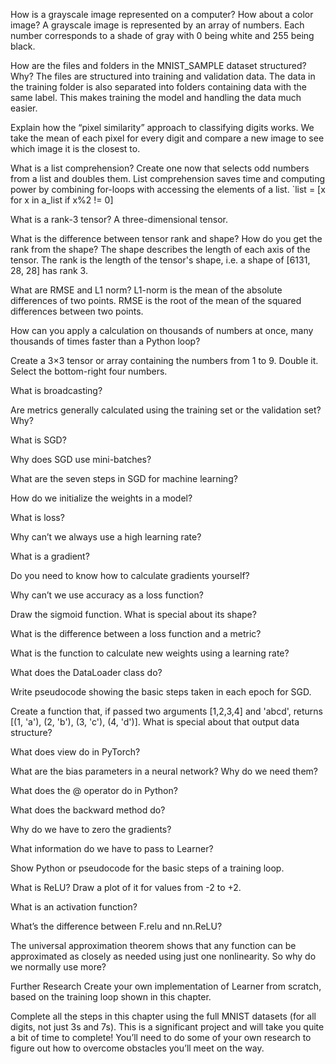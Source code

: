 How is a grayscale image represented on a computer? How about a color image?
A grayscale image is represented by an array of numbers. Each number corresponds to a shade of gray with 0 being white and 255 being black.

How are the files and folders in the MNIST_SAMPLE dataset structured? Why?
The files are structured into training and validation data. The data in the training folder is also separated into folders containing data with the same label. This makes training the model and handling the data much easier.

Explain how the “pixel similarity” approach to classifying digits works.
We take the mean of each pixel for every digit and compare a new image to see which image it is the closest to.

What is a list comprehension? Create one now that selects odd numbers from a list and doubles them.
List comprehension saves time and computing power by combining for-loops with accessing the elements of a list.
`list = [x for x in a_list if x%2 != 0] 

What is a rank-3 tensor?
A three-dimensional tensor.

What is the difference between tensor rank and shape? How do you get the rank from the shape?
The shape describes the length of each axis of the tensor. The rank is the length of the tensor's shape, i.e. a shape of [6131, 28, 28] has rank 3.

What are RMSE and L1 norm?
L1-norm is the mean of the absolute differences of two points. RMSE is the root of the mean of the squared differences between two points.

How can you apply a calculation on thousands of numbers at once, many thousands of times faster than a Python loop?

Create a 3×3 tensor or array containing the numbers from 1 to 9. Double it. Select the bottom-right four numbers.

What is broadcasting?

Are metrics generally calculated using the training set or the validation set? Why?

What is SGD?

Why does SGD use mini-batches?

What are the seven steps in SGD for machine learning?

How do we initialize the weights in a model?

What is loss?

Why can’t we always use a high learning rate?

What is a gradient?

Do you need to know how to calculate gradients yourself?

Why can’t we use accuracy as a loss function?

Draw the sigmoid function. What is special about its shape?

What is the difference between a loss function and a metric?

What is the function to calculate new weights using a learning rate?

What does the DataLoader class do?

Write pseudocode showing the basic steps taken in each epoch for SGD.

Create a function that, if passed two arguments [1,2,3,4] and 'abcd', returns [(1, 'a'), (2, 'b'), (3, 'c'), (4, 'd')]. What is special about that output data structure?

What does view do in PyTorch?

What are the bias parameters in a neural network? Why do we need them?

What does the @ operator do in Python?

What does the backward method do?

Why do we have to zero the gradients?

What information do we have to pass to Learner?

Show Python or pseudocode for the basic steps of a training loop.

What is ReLU? Draw a plot of it for values from -2 to +2.

What is an activation function?

What’s the difference between F.relu and nn.ReLU?

The universal approximation theorem shows that any function can be approximated as closely as needed using just one nonlinearity. So why do we normally use more?

Further Research
Create your own implementation of Learner from scratch, based on the training loop shown in this chapter.

Complete all the steps in this chapter using the full MNIST datasets (for all digits, not just 3s and 7s). This is a significant project and will take you quite a bit of time to complete! You’ll need to do some of your own research to figure out how to overcome obstacles you’ll meet on the way.
